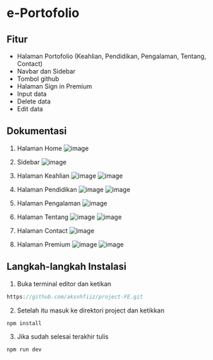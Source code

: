 # e-Portofolio
## Fitur
- Halaman Portofolio (Keahlian, Pendidikan, Pengalaman, Tentang, Contact)
- Navbar dan Sidebar
- Tombol github
- Halaman Sign in Premium
- Input data
- Delete data
- Edit data

## Dokumentasi
1. Halaman Home
![image](https://raw.githubusercontent.com/aksnhfiiz/project-FE/main/Screenshot%20(1).png)

2. Sidebar
![image](https://raw.githubusercontent.com/aksnhfiiz/project-FE/main/Screenshot%20(2).png)

3. Halaman Keahlian
![image](https://raw.githubusercontent.com/aksnhfiiz/project-FE/main/Screenshot%20(3).png)
![image](https://raw.githubusercontent.com/aksnhfiiz/project-FE/main/Screenshot%20(4).png)

4. Halaman Pendidikan
![image](https://raw.githubusercontent.com/aksnhfiiz/project-FE/main/Screenshot%20(5).png)
![image](https://raw.githubusercontent.com/aksnhfiiz/project-FE/main/Screenshot%20(6).png)

5. Halaman Pengalaman
![image](https://raw.githubusercontent.com/aksnhfiiz/project-FE/main/Screenshot%20(7).png)
   
6. Halaman Tentang
![image](https://raw.githubusercontent.com/aksnhfiiz/project-FE/main/Screenshot%20(11).png)
![image](https://raw.githubusercontent.com/aksnhfiiz/project-FE/main/Screenshot%20(12).png)

7. Halaman Contact
![image](https://raw.githubusercontent.com/aksnhfiiz/project-FE/main/Screenshot%20(8).png)

8. Halaman Premium
![image](https://raw.githubusercontent.com/aksnhfiiz/project-FE/main/Screenshot%20(9).png)
![image](https://raw.githubusercontent.com/aksnhfiiz/project-FE/main/Screenshot%20(10).png)


## Langkah-langkah Instalasi
1. Buka terminal editor dan ketikan
```js
https://github.com/aksnhfiiz/project-FE.git
```

2. Setelah itu masuk ke direktori project dan ketikkan
```js
npm install
```

3. Jika sudah selesai terakhir tulis
```js
npm run dev
```

